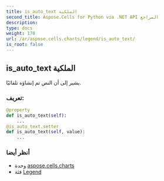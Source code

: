 ```yaml
---
title: is_auto_text الملكية
second_title: Aspose.Cells for Python via .NET API المراجع
description:
type: docs
weight: 170
url: /ar/aspose.cells.charts/legend/is_auto_text/
is_root: false
---
```

##  is_auto_text الملكية

يشير إلى أن النص تم إنشاؤه تلقائيًا.
###  تعريف:
```python
@property
def is_auto_text(self):
    ...
@is_auto_text.setter
def is_auto_text(self, value):
    ...
```

###  أنظر أيضا
* وحدة [aspose.cells.charts](../../)
* فئة [Legend](/cells/python-net/ar/aspose.cells.charts/legend)
